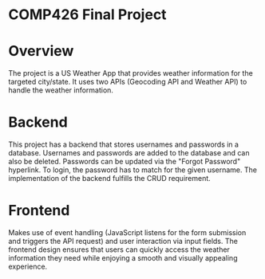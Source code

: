 # COMP426 Final Project

# Overview
The project is a US Weather App that provides weather information for the targeted city/state. It uses two APIs (Geocoding API and Weather API) to handle the weather information.

# Backend
This project has a backend that stores usernames and passwords in a database. Usernames and passwords are added to the database and can also be deleted. Passwords can be updated via the "Forgot Password" hyperlink. To login, the password has to match for the given username. The implementation of the backend fulfills the CRUD requirement.

# Frontend
Makes use of event handling (JavaScript listens for the form submission and triggers the API request) and user interaction via input fields. The frontend design ensures that users can quickly access the weather information they need while enjoying a smooth and visually appealing experience.
